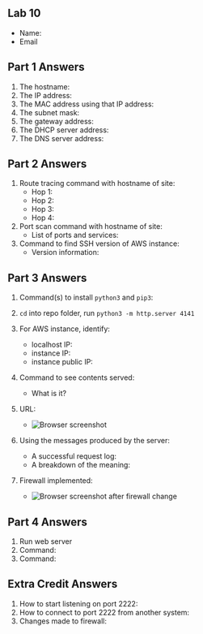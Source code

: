 ## Lab 10

- Name:
- Email

## Part 1 Answers

1. The hostname:
2. The IP address:
3. The MAC address using that IP address:
4. The subnet mask:
5. The gateway address:
6. The DHCP server address:
7. The DNS server address:

## Part 2 Answers

1. Route tracing command with hostname of site:
   - Hop 1:
   - Hop 2:
   - Hop 3:
   - Hop 4:
2. Port scan command with hostname of site:
   - List of ports and services:
3. Command to find SSH version of AWS instance:
   - Version information:

## Part 3 Answers

1. Command(s) to install `python3` and `pip3`:
2. `cd` into repo folder, run `python3 -m http.server 4141`
3. For AWS instance, identify:
   - localhost IP:
   - instance IP:
   - instance public IP:
4. Command to see contents served:
   - What is it?
5. URL:
   - ![Browser screenshot](relative_path_to_filename_here)
6. Using the messages produced by the server:

   - A successful request log:
   - A breakdown of the meaning:

7. Firewall implemented:
   - ![Browser screenshot after firewall change](relative_path_to_filename_here)

## Part 4 Answers

1. Run web server
2. Command:
3. Command:

## Extra Credit Answers

1. How to start listening on port 2222:
2. How to connect to port 2222 from another system:
3. Changes made to firewall:
